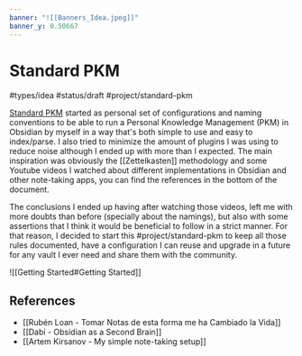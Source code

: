 ```yaml
---
banner: "![[Banners_Idea.jpeg]]"
banner_y: 0.50667
---
```

# Standard PKM
#types/idea  #status/draft  #project/standard-pkm 

[Standard PKM](https://github.com/aitorllj93/standard-pkm) started as personal set of configurations and naming conventions to be able to run a Personal Knowledge Management (PKM) in Obsidian by myself in a way that's both simple to use and easy to index/parse. I also tried to minimize the amount of plugins I was using to reduce noise although I ended up with more than I expected. The main inspiration was obviously the [[Zettelkasten]] methodology and some Youtube videos I watched about different implementations in Obsidian and other note-taking apps, you can find the references in the bottom of the document.

The conclusions I ended up having after watching those videos, left me with more doubts than before (specially about the namings), but also with some assertions that I think it would be beneficial to follow in a strict manner. For that reason, I decided to start this #project/standard-pkm  to keep all those rules documented, have a configuration I can reuse and upgrade in a future for any vault I ever need and share them with the community. 

![[Getting Started#Getting Started]]

## References
* [[Rubén Loan - Tomar Notas de esta forma me ha Cambiado la Vida]]
* [[Dabi - Obsidian as a Second Brain]]
* [[Artem Kirsanov - My simple note-taking setup]]
